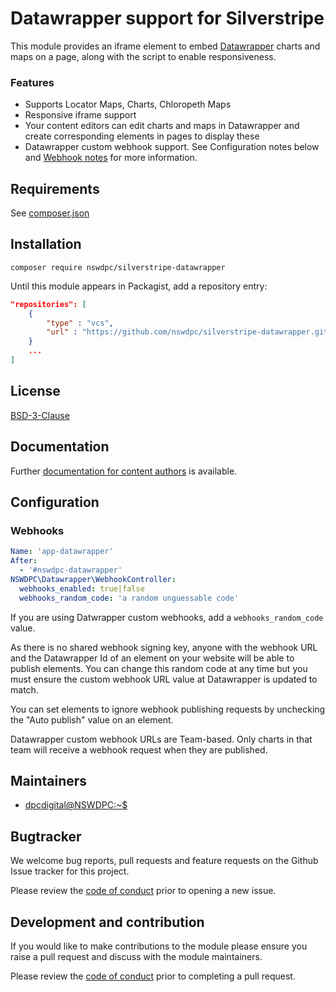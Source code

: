 # Datawrapper support for Silverstripe

This module provides an iframe element to embed [Datawrapper](https://datawrapper.de) charts and maps on a page, along with the script to enable responsiveness.

### Features

+ Supports Locator Maps, Charts, Chloropeth Maps
+ Responsive iframe support
+ Your content editors can edit charts and maps in Datawrapper and create corresponding elements in pages to display these
+ Datawrapper custom webhook support. See Configuration notes below and [Webhook notes](./docs/en/002_webhooks.md) for more information.

## Requirements

See [composer.json](./composer.json)

## Installation

```
composer require nswdpc/silverstripe-datawrapper
```

Until this module appears in Packagist, add a repository entry:

```json
"repositories": [
    {
        "type" : "vcs",
        "url" : "https://github.com/nswdpc/silverstripe-datawrapper.git"
    }
    ...
]
```


## License

[BSD-3-Clause](./LICENSE.md)

## Documentation


Further [documentation for content authors](./docs/en/001_index.md) is available.

## Configuration

### Webhooks

```yaml
Name: 'app-datawrapper'
After:
  - '#nswdpc-datawrapper'
NSWDPC\Datawrapper\WebhookController:
  webhooks_enabled: true|false
  webhooks_random_code: 'a random unguessable code'
```

If you are using Datwrapper custom webhooks, add a `webhooks_random_code` value.

As there is no shared webhook signing key, anyone with the webhook URL and the Datawrapper Id of an element on your website will be able to publish elements.
You can change this random code at any time but you must ensure the custom webhook URL value at Datawrapper is updated to match.

You can set elements to ignore webhook publishing requests by unchecking the  "Auto publish" value on an element.

Datawrapper custom webhook URLs are Team-based. Only charts in that team will receive a webhook request when they are published.

## Maintainers

+ [dpcdigital@NSWDPC:~$](https://dpc.nsw.gov.au)

## Bugtracker

We welcome bug reports, pull requests and feature requests on the Github Issue tracker for this project.

Please review the [code of conduct](./code-of-conduct.md) prior to opening a new issue.

## Development and contribution

If you would like to make contributions to the module please ensure you raise a pull request and discuss with the module maintainers.

Please review the [code of conduct](./code-of-conduct.md) prior to completing a pull request.
